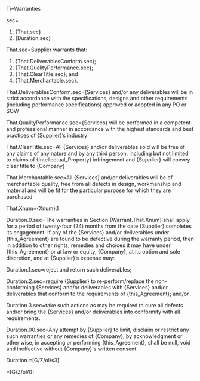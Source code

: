 Ti=Warranties

sec=<ol><li>{That.sec}<li>{Duration.sec}</ol>

That.sec=Supplier warrants that: <ol><li>{That.DeliverablesConform.sec};</li><li>{That.QualityPerformance.sec};</li><li>{That.ClearTitle.sec}; and </li><li>{That.Merchantable.sec}.</li></ol>

That.DeliverablesConform.sec={Services} and/or any deliverables will be in strict accordance with the specifications, designs and other requirements (including performance specifications) approved or adopted in any PO or SOW

That.QualityPerformance.sec={Services} will be performed in a competent and professional manner in accordance with the highest standards and best practices of {Supplier}’s industry

That.ClearTitle.sec=All {Services} and/or deliverables sold will be free of any claims of any nature and by any third person, including but not limited to claims of {Intellectual_Property} infringement and {Supplier} will convey clear title to {Company}

That.Merchantable.sec=All {Services} and/or deliverables will be of merchantable quality, free from all defects in design, workmanship and material and will be fit for the particular purpose for which they are purchased

That.Xnum={Xnum}.1

Duration.0.sec=The warranties in Section {Warrant.That.Xnum} shall apply for a period of twenty-four (24) months from the date {Supplier} completes its engagement. If any of the {Services} and/or deliverables under {this_Agreement} are found to be defective during the warranty period, then in addition to other rights, remedies and choices it may have under {this_Agreement} or at law or equity, {Company}, at its option and sole discretion, and at {Supplier}’s expense may:

Duration.1.sec=reject and return such deliverables;

Duration.2.sec=require {Supplier} to re-perform/replace the non-conforming {Services} and/or deliverables with {Services} and/or deliverables that conform to the requirements of {this_Agreement}; and/or

Duration.3.sec=take such actions as may be required to cure all defects and/or bring the {Services} and/or deliverables into conformity with all requirements.

Duration.00.sec=Any attempt by {Supplier} to limit, disclaim or restrict any such warranties or any remedies of {Company}, by acknowledgment or other wise, in accepting or performing {this_Agreement}, shall be null, void and ineffective without {Company}'s written consent.
 
Duration.=[G/Z/ol/s3]

=[G/Z/ol/0]
